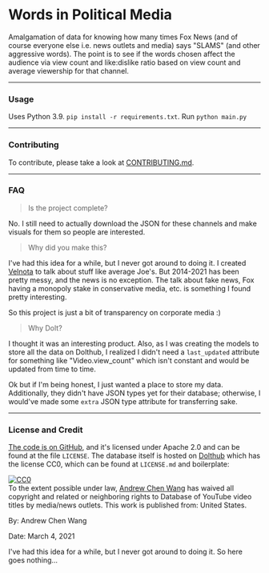 # Words in Political Media

Amalgamation of data for knowing how many times Fox News (and of course everyone else 
i.e. news outlets and media) says "SLAMS" (and other aggressive words). The point is to
see if the words chosen affect the audience via view count and like:dislike ratio based
on view count and average viewership for that channel.

---
### Usage

Uses Python 3.9. `pip install -r requirements.txt`. Run `python main.py`

---
### Contributing

To contribute, please take a look at [CONTRIBUTING.md](https://github.com/Andrew-Chen-Wang/words-in-political-media/blob/main/CONTRIBUTING.md).

---
### FAQ

> Is the project complete?

No. I still need to actually download the JSON for these
channels and make visuals for them so people are interested.

> Why did you make this?

I've had this idea for a while, but I never got around to doing it. I created 
[Velnota](https://velnota.com/) to talk about stuff like average Joe's. But 2014-2021
has been pretty messy, and the news is no exception. The talk about fake news,
Fox having a monopoly stake in conservative media, etc. is something I found pretty
interesting.

So this project is just a bit of transparency on corporate media :)

> Why Dolt?

I thought it was an interesting product. Also, as I was creating
the models to store all the data on Dolthub, I realized I didn't
need a `last_updated` attribute for something like "Video.view_count"
which isn't constant and would be updated from time to time.

Ok but if I'm being honest, I just wanted a place to store my data.
Additionally, they didn't have JSON types yet for their database; otherwise,
I would've made some `extra` JSON type attribute for transferring sake.

---
### License and Credit

[The code is on GitHub](https://github.com/Andrew-Chen-Wang/words-in-political-media),
and it's licensed under Apache 2.0 and can be found at the file `LICENSE`.
The database itself is hosted on
[Dolthub](https://www.dolthub.com/repositories/andrew-chen-wang/words-in-political-media)
which has the license CC0, which can be found at `LICENSE.md` and boilerplate:

[![CC0](http://i.creativecommons.org/p/zero/1.0/88x31.png)](http://creativecommons.org/publicdomain/zero/1.0/)   
To the extent possible under law, 
[Andrew Chen Wang](https://github.com/Andrew-Chen-Wang/words-in-political-media/) 
has waived all copyright and related or neighboring rights to Database of YouTube 
video titles by media/news outlets. This work is published from: United States.

By: Andrew Chen Wang

Date: March 4, 2021

I've had this idea for a while, but I never got around to doing it.
So here goes nothing...
